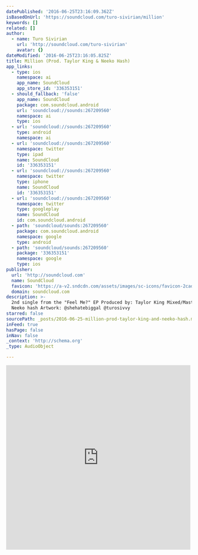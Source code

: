 ```yaml
---
datePublished: '2016-06-25T23:16:09.362Z'
isBasedOnUrl: 'https://soundcloud.com/turo-sivirian/million'
keywords: []
related: []
author:
  - name: Turo Sivirian
    url: 'http://soundcloud.com/turo-sivirian'
    avatar: {}
dateModified: '2016-06-25T23:16:05.825Z'
title: Million (Prod. Taylor King & Neeko Hash)
app_links:
  - type: ios
    namespace: ai
    app_name: SoundCloud
    app_store_id: '336353151'
  - should_fallback: 'false'
    app_name: SoundCloud
    package: com.soundcloud.android
    url: 'soundcloud://sounds:267209560'
    namespace: ai
    type: ios
  - url: 'soundcloud://sounds:267209560'
    type: android
    namespace: ai
  - url: 'soundcloud://sounds:267209560'
    namespace: twitter
    type: ipad
    name: SoundCloud
    id: '336353151'
  - url: 'soundcloud://sounds:267209560'
    namespace: twitter
    type: iphone
    name: SoundCloud
    id: '336353151'
  - url: 'soundcloud://sounds:267209560'
    namespace: twitter
    type: googleplay
    name: SoundCloud
    id: com.soundcloud.android
  - path: 'soundcloud/sounds:267209560'
    package: com.soundcloud.android
    namespace: google
    type: android
  - path: 'soundcloud/sounds:267209560'
    package: '336353151'
    namespace: google
    type: ios
publisher:
  url: 'http://soundcloud.com'
  name: SoundCloud
  favicon: 'https://a-v2.sndcdn.com/assets/images/sc-icons/favicon-2cadd14b.ico'
  domain: soundcloud.com
description: >-
  2nd single from the "Feel Me?" EP Produced by: Taylor King Mixed/Mastered:
  Neeko hash Artwork: @shehatebiggal @turosivvy
starred: false
sourcePath: _posts/2016-06-25-million-prod-taylor-king-and-neeko-hash.md
inFeed: true
hasPage: false
inNav: false
_context: 'http://schema.org'
_type: AudioObject

---
```

<iframe src="https://cdn.embedly.com/widgets/media.html?src=https%3A%2F%2Fw.soundcloud.com%2Fplayer%2F%3Fvisual%3Dtrue%26url%3Dhttp%253A%252F%252Fapi.soundcloud.com%252Ftracks%252F267209560%26show_artwork%3Dtrue&amp;url=https%3A%2F%2Fsoundcloud.com%2Fturo-sivirian%2Fmillion&amp;image=http%3A%2F%2Fi1.sndcdn.com%2Fartworks-000165637305-2i31mr-t500x500.jpg&amp;key=b7d04c9b404c499eba89ee7072e1c4f7&amp;type=text%2Fhtml&amp;schema=soundcloud" width="500" height="500" scrolling="no" frameborder="0" allowfullscreen="" style=""></iframe>